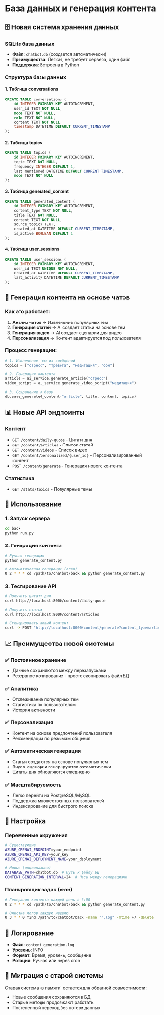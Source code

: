 # База данных и генерация контента

## 🗄️ **Новая система хранения данных**

### **SQLite база данных**
- **Файл**: `chatbot.db` (создается автоматически)
- **Преимущества**: Легкая, не требует сервера, один файл
- **Поддержка**: Встроена в Python

### **Структура базы данных**

#### **1. Таблица conversations**
```sql
CREATE TABLE conversations (
    id INTEGER PRIMARY KEY AUTOINCREMENT,
    user_id TEXT NOT NULL,
    mode TEXT NOT NULL,
    role TEXT NOT NULL,
    content TEXT NOT NULL,
    timestamp DATETIME DEFAULT CURRENT_TIMESTAMP
);
```

#### **2. Таблица topics**
```sql
CREATE TABLE topics (
    id INTEGER PRIMARY KEY AUTOINCREMENT,
    topic TEXT NOT NULL,
    frequency INTEGER DEFAULT 1,
    last_mentioned DATETIME DEFAULT CURRENT_TIMESTAMP,
    mode TEXT NOT NULL
);
```

#### **3. Таблица generated_content**
```sql
CREATE TABLE generated_content (
    id INTEGER PRIMARY KEY AUTOINCREMENT,
    content_type TEXT NOT NULL,
    title TEXT NOT NULL,
    content TEXT NOT NULL,
    source_topics TEXT,
    created_at DATETIME DEFAULT CURRENT_TIMESTAMP,
    is_active BOOLEAN DEFAULT 1
);
```

#### **4. Таблица user_sessions**
```sql
CREATE TABLE user_sessions (
    id INTEGER PRIMARY KEY AUTOINCREMENT,
    user_id TEXT UNIQUE NOT NULL,
    created_at DATETIME DEFAULT CURRENT_TIMESTAMP,
    last_activity DATETIME DEFAULT CURRENT_TIMESTAMP
);
```

## 🤖 **Генерация контента на основе чатов**

### **Как это работает:**

1. **Анализ чатов** → Извлечение популярных тем
2. **Генерация статей** → AI создает статьи на основе тем
3. **Генерация видео** → AI создает сценарии для видео
4. **Персонализация** → Контент адаптируется под пользователя

### **Процесс генерации:**

```python
# 1. Извлечение тем из сообщений
topics = ["стресс", "тревога", "медитация", "сон"]

# 2. Генерация контента
article = ai_service.generate_article("стресс")
video_script = ai_service.generate_video_script("медитация")

# 3. Сохранение в базу
db.save_generated_content("article", title, content, topics)
```

## 📊 **Новые API эндпоинты**

### **Контент**
- `GET /content/daily-quote` - Цитата дня
- `GET /content/articles` - Список статей
- `GET /content/videos` - Список видео
- `GET /content/personalized/{user_id}` - Персонализированный контент
- `POST /content/generate` - Генерация нового контента

### **Статистика**
- `GET /stats/topics` - Популярные темы

## 🚀 **Использование**

### **1. Запуск сервера**
```bash
cd back
python run.py
```

### **2. Генерация контента**
```bash
# Ручная генерация
python generate_content.py

# Автоматическая генерация (cron)
0 2 * * * cd /path/to/chatbot/back && python generate_content.py
```

### **3. Тестирование API**
```bash
# Получить цитату дня
curl http://localhost:8000/content/daily-quote

# Получить статьи
curl http://localhost:8000/content/articles

# Сгенерировать новый контент
curl -X POST "http://localhost:8000/content/generate?content_type=article"
```

## 📈 **Преимущества новой системы**

### **✅ Постоянное хранение**
- Данные сохраняются между перезапусками
- Резервное копирование - просто скопировать файл БД

### **✅ Аналитика**
- Отслеживание популярных тем
- Статистика по пользователям
- История активности

### **✅ Персонализация**
- Контент на основе предпочтений пользователя
- Рекомендации по режимам общения

### **✅ Автоматическая генерация**
- Статьи создаются на основе популярных тем
- Видео-сценарии генерируются автоматически
- Цитаты дня обновляются ежедневно

### **✅ Масштабируемость**
- Легко перейти на PostgreSQL/MySQL
- Поддержка множественных пользователей
- Индексирование для быстрого поиска

## 🔧 **Настройка**

### **Переменные окружения**
```bash
# Существующие
AZURE_OPENAI_ENDPOINT=your_endpoint
AZURE_OPENAI_API_KEY=your_key
AZURE_OPENAI_DEPLOYMENT_NAME=your_deployment

# Новые (опционально)
DATABASE_PATH=chatbot.db  # Путь к файлу БД
CONTENT_GENERATION_INTERVAL=24  # Часы между генерациями
```

### **Планировщик задач (cron)**
```bash
# Генерация контента каждый день в 2:00
0 2 * * * cd /path/to/chatbot/back && python generate_content.py

# Очистка логов каждую неделю
0 3 * * 0 find /path/to/chatbot/back -name "*.log" -mtime +7 -delete
```

## 📝 **Логирование**

- **Файл**: `content_generation.log`
- **Уровень**: INFO
- **Формат**: Время, уровень, сообщение
- **Ротация**: Ручная или через cron

## 🔄 **Миграция с старой системы**

Старая система (в памяти) остается для обратной совместимости:
- Новые сообщения сохраняются в БД
- Старые методы продолжают работать
- Постепенный переход без потери данных 